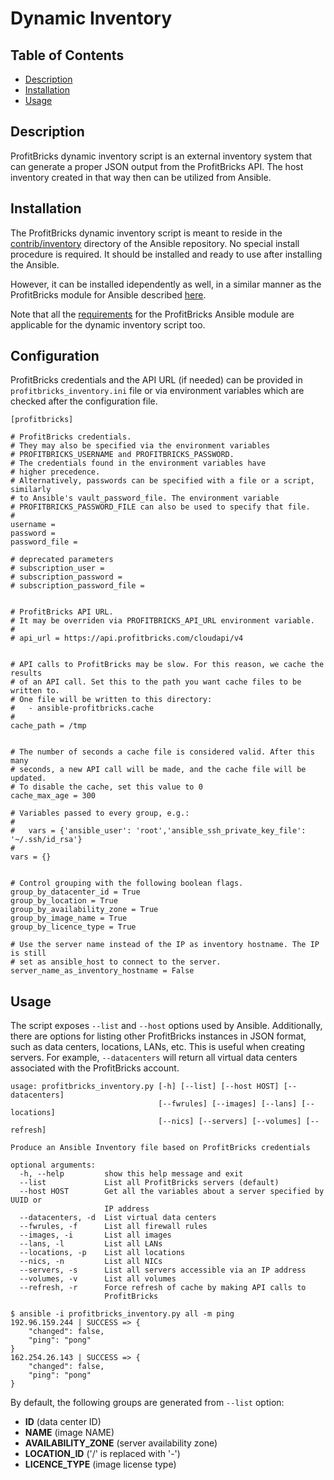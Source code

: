 # Dynamic Inventory

## Table of Contents

- [Description](#description)
- [Installation](#installation)
- [Usage](#usage)

## Description

ProfitBricks dynamic inventory script is an external inventory system that can generate a proper JSON output from the ProfitBricks API.
The host inventory created in that way then can be utilized from Ansible.

## Installation

The ProfitBricks dynamic inventory script is meant to reside in the [contrib/inventory](https://github.com/ansible/ansible/tree/devel/contrib/inventory)
directory of the Ansible repository. No special install procedure is required. It should be installed and ready to use after installing the Ansible.

However, it can be installed idependently as well, in a similar manner as the ProfitBricks module for Ansible described
[here](https://github.com/profitbricks/profitbricks-module-ansible#installation).

Note that all the [requirements](https://github.com/profitbricks/profitbricks-module-ansible#getting-started) for the ProfitBricks Ansible module
are applicable for the dynamic inventory script too.

## Configuration

ProfitBricks credentials and the API URL (if needed) can be provided in `profitbricks_inventory.ini` file or via environment variables which
are checked after the configuration file.

```
[profitbricks]

# ProfitBricks credentials.
# They may also be specified via the environment variables
# PROFITBRICKS_USERNAME and PROFITBRICKS_PASSWORD.
# The credentials found in the environment variables have
# higher precedence.
# Alternatively, passwords can be specified with a file or a script, similarly
# to Ansible's vault_password_file. The environment variable
# PROFITBRICKS_PASSWORD_FILE can also be used to specify that file.
#
username =
password =
password_file =

# deprecated parameters
# subscription_user =
# subscription_password =
# subscription_password_file =


# ProfitBricks API URL.
# It may be overriden via PROFITBRICKS_API_URL environment variable.
#
# api_url = https://api.profitbricks.com/cloudapi/v4


# API calls to ProfitBricks may be slow. For this reason, we cache the results
# of an API call. Set this to the path you want cache files to be written to.
# One file will be written to this directory:
#   - ansible-profitbricks.cache
#
cache_path = /tmp


# The number of seconds a cache file is considered valid. After this many
# seconds, a new API call will be made, and the cache file will be updated.
# To disable the cache, set this value to 0
cache_max_age = 300

# Variables passed to every group, e.g.:
#
#   vars = {'ansible_user': 'root','ansible_ssh_private_key_file': '~/.ssh/id_rsa'}
#
vars = {}


# Control grouping with the following boolean flags.
group_by_datacenter_id = True
group_by_location = True
group_by_availability_zone = True
group_by_image_name = True
group_by_licence_type = True

# Use the server name instead of the IP as inventory hostname. The IP is still
# set as ansible_host to connect to the server.
server_name_as_inventory_hostname = False
```

## Usage

The script exposes `--list` and `--host` options used by Ansible. Additionally, there are options for listing other ProfitBricks
instances in JSON format, such as data centers, locations, LANs, etc. This is useful when creating servers. For example,
`--datacenters` will return all virtual data centers associated with the ProfitBricks account.

```
usage: profitbricks_inventory.py [-h] [--list] [--host HOST] [--datacenters]
                                 [--fwrules] [--images] [--lans] [--locations]
                                 [--nics] [--servers] [--volumes] [--refresh]

Produce an Ansible Inventory file based on ProfitBricks credentials

optional arguments:
  -h, --help         show this help message and exit
  --list             List all ProfitBricks servers (default)
  --host HOST        Get all the variables about a server specified by UUID or
                     IP address
  --datacenters, -d  List virtual data centers
  --fwrules, -f      List all firewall rules
  --images, -i       List all images
  --lans, -l         List all LANs
  --locations, -p    List all locations
  --nics, -n         List all NICs
  --servers, -s      List all servers accessible via an IP address
  --volumes, -v      List all volumes
  --refresh, -r      Force refresh of cache by making API calls to
                     ProfitBricks
```

```
$ ansible -i profitbricks_inventory.py all -m ping
192.96.159.244 | SUCCESS => {
    "changed": false,
    "ping": "pong"
}
162.254.26.143 | SUCCESS => {
    "changed": false,
    "ping": "pong"
}
```

By default, the following groups are generated from `--list` option:

- **ID** (data center ID)
- **NAME** (image NAME)
- **AVAILABILITY_ZONE** (server availability zone)
- **LOCATION_ID** ('/' is replaced with '-')
- **LICENCE_TYPE** (image license type)
